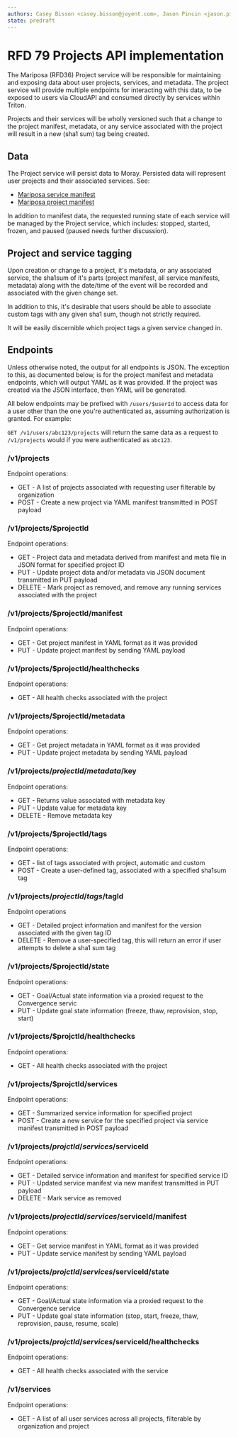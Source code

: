 ```yaml
---
authors: Casey Bisson <casey.bisson@joyent.com>, Jason Pincin <jason.pincin@joyent.com>
state: predraft
---
```


# RFD 79 Projects API implementation

The Mariposa (RFD36) Project service will be responsible for maintaining and exposing data about user projects, services, and metadata. The project service will provide multiple endpoints for interacting with this data, to be exposed to users via CloudAPI and consumed directly by services within Triton.

Projects and their services will be wholly versioned such that a change to the project manifest, metadata, or any service associated with the project will result in a new (sha1 sum) tag being created. 

## Data

The Project service will persist data to Moray. Persisted data will represent user projects and their associated services. See:

* [Mariposa service manifest](https://github.com/joyent/rfd/blob/master/rfd/0036/service-manifest.md)
* [Mariposa project manifest](https://github.com/joyent/rfd/blob/master/rfd/0036/project-manifest.md)

In addition to manifest data, the requested running state of each service will be managed by the Project service, which includes: stopped, started, frozen, and paused (paused needs further discussion).

## Project and service tagging

Upon creation or change to a project, it's metadata, or any associated service, the sha1sum of it's parts (project manifest, all service manifests, metadata) along with the date/time of the event will be recorded and associated with the given change set.

In addition to this, it's desirable that users should be able to associate custom tags with any given sha1 sum, though not strictly required. 

It will be easily discernible which project tags a given service changed in. 

## Endpoints

Unless otherwise noted, the output for all endpoints is JSON. The exception to this, as documented below, is for the project manifest and metadata endpoints, which will output YAML as it was provided. If the project was created via the JSON interface, then YAML will be generated. 

All below endpoints may be prefixed with `/users/$userId` to access data for a user other than the one you're authenticated as, assuming authorization is granted. For example:

`GET /v1/users/abc123/projects` will return the same data as a request to `/v1/projects` would if you were authenticated as `abc123`. 

### /v1/projects

Endpoint operations:

* GET - A list of projects associated with requesting user filterable by organization
* POST - Create a new project via YAML manifest transmitted in POST payload

### /v1/projects/$projectId

Endpoint operations:

* GET - Project data and metadata derived from manifest and meta file in JSON format for specified project ID
* PUT - Update project data and/or metadata via JSON document transmitted in PUT payload
* DELETE - Mark project as removed, and remove any running services associated with the project

### /v1/projects/$projectId/manifest

Endpoint operations:

* GET - Get project manifest in YAML format as it was provided
* PUT - Update project manifest by sending YAML payload

### /v1/projects/$projectId/healthchecks

Endpoint operations:

* GET - All health checks associated with the project

### /v1/projects/$projectId/metadata

Endpoint operations:

* GET - Get project metadata in YAML format as it was provided
* PUT - Update project metadata by sending YAML payload

### /v1/projects/$projectId/metadata/$key

Endpoint operations:

* GET - Returns value associated with metadata key
* PUT - Update value for metadata key
* DELETE - Remove metadata key

### /v1/projects/$projectId/tags

Endpoint operations:

* GET - list of tags associated with project, automatic and custom
* POST - Create a user-defined tag, associated with a specified sha1sum tag

### /v1/projects/$projectId/tags/$tagId

Endpoint operations

* GET - Detailed project information and manifest for the version associated with the given tag ID
* DELETE - Remove a user-specified tag, this will return an error if user attempts to delete a sha1 sum tag

### /v1/projects/$projectId/state

Endpoint operations:

* GET - Goal/Actual state information via a proxied request to the Convergence servic
* PUT - Update goal state information (freeze, thaw, reprovision, stop, start)

### /v1/projects/$projctId/healthchecks

Endpoint operations:

* GET - All health checks associated with the project

### /v1/projects/$projctId/services

Endpoint operations:

* GET - Summarized service information for specified project
* POST - Create a new service for the specified project via service manifest transmitted in POST payload

### /v1/projects/$projctId/services/$serviceId

Endpoint operations:

* GET - Detailed service information and manifest for specified service ID
* PUT - Updated service manifest via new manifest transmitted in PUT payload
* DELETE - Mark service as removed

### /v1/projects/$projectId/services/$serviceId/manifest

Endpoint operations:

* GET - Get service manifest in YAML format as it was provided
* PUT - Update service manifest by sending YAML payload

### /v1/projects/$projctId/services/$serviceId/state

Endpoint operations:

* GET - Goal/Actual state information via a proxied request to the Convergence service
* PUT - Update goal state information (stop, start, freeze, thaw, reprovision, pause, resume, scale)

### /v1/projects/$projctId/services/$serviceId/healthchecks

Endpoint operations:

* GET - All health checks associated with the service

### /v1/services

Endpoint operations:

* GET - A list of all user services across all projects, filterable by organization and project
